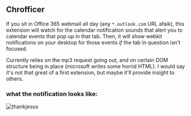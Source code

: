 ## Chrofficer

If you sit in Office 365 webmail all day (any `*.outlook.com` URL afaik), this extension will watch for the calendar notification sounds that alert you to calendar events that pop up in that tab. Then, it will show webkit notifications on your desktop for those events *if* the tab in question isn't focused.

Currently relies on the mp3 request going out, and on certain DOM structure being in place (microsoft writes some horrid HTML). I would say it's not that great of a first extension, but maybe it'll provide insight to others.

### what the notification looks like:
![thankjesus](https://f.cloud.github.com/assets/137793/2216499/76598b4c-9a0b-11e3-91e8-d3421bf38179.png)
